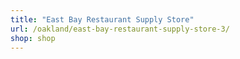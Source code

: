 ```yaml
---
title: "East Bay Restaurant Supply Store"
url: /oakland/east-bay-restaurant-supply-store-3/
shop: shop
---
```

